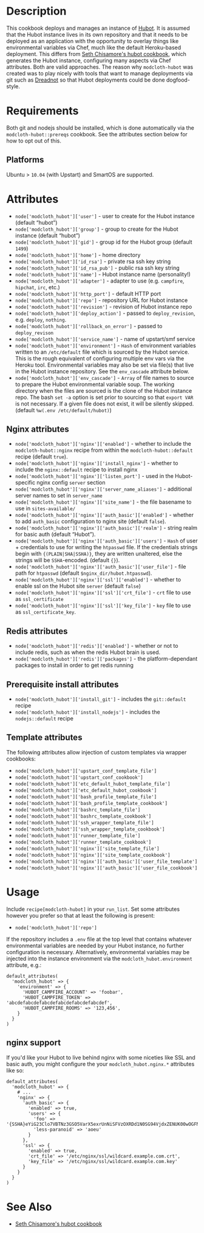 Description
===========

This cookbook deploys and manages an instance of [Hubot](http://hubot.github.com/).  It is assumed that the Hubot
instance lives in its own repository and that it needs to be deployed as an application with the opportunity to overlay
things like environmental variables via Chef, much like the default Heroku-based deployment.  This differs from [Seth
Chisamore's hubot cookbook](https://github.com/schisamo-cookbooks/hubot), which generates the Hubot instance,
configuring many aspects via Chef attributes.  Both are valid approaches.  The reason why `modcloth-hubot` was created
was to play nicely with tools that want to manage deployments via git such as
[Dreadnot](https://github.com/racker/dreadnot) so that Hubot deployments could be done dogfood-style.

Requirements
============

Both git and nodejs should be installed, which is done automatically via the `modcloth-hubot::prereqs` cookbook.  See
the attributes section below for how to opt out of this.

## Platforms

Ubuntu > `10.04` (with Upstart) and SmartOS are supported.

Attributes
==========

- `node['modcloth_hubot']['user']` - user to create for the Hubot instance (default <q>hubot</q>)
- `node['modcloth_hubot']['group']` - group to create for the Hubot instance (default <q>hubot</q>)
- `node['modcloth_hubot']['gid']` - group id for the Hubot group (default `1499`)
- `node['modcloth_hubot']['home']` - home directory
- `node['modcloth_hubot']['id_rsa']` - private rsa ssh key string
- `node['modcloth_hubot']['id_rsa_pub']` - public rsa ssh key string
- `node['modcloth_hubot']['name']` - Hubot instance name (personality!)
- `node['modcloth_hubot']['adapter']` - adapter to use (e.g. `campfire`, `hipchat`, `irc`, etc.)
- `node['modcloth_hubot']['http_port']` - default HTTP port
- `node['modcloth_hubot']['repo']` - repository URL for Hubot instance
- `node['modcloth_hubot']['revision']` - revision of Hubot instance repo
- `node['modcloth_hubot']['deploy_action']` - passed to `deploy_revision`, e.g.  `deploy`, `nothing`.
- `node['modcloth_hubot']['rollback_on_error']` - passed to `deploy_revison`
- `node['modcloth_hubot']['service_name']` - name of upstart/smf service
- `node['modcloth_hubot']['environment']` - `Hash` of environment variables written to an `/etc/default` file which is
  sourced by the Hubot service.  This is the rough equivalent of configuring multiple env vars via the Heroku tool.
Environmental variables may also be set via file(s) that live in the Hubot instance repository.  See the `env_cascade`
attribute below.
- `node['modcloth_hubot']['env_cascade']` - `Array` of file names to source to prepare the Hubot environmental variable
  soup.  The working directory when the files are sourced is the clone of the Hubot instance repo.  The bash `set -a`
option is set prior to sourcing so that `export VAR` is not necessary.  If a given file does not exist, it will be
silently skipped. (default `%w(.env /etc/default/hubot)`)

## Nginx attributes

- `node['modcloth_hubot']['nginx']['enabled']` - whether to include the `modcloth-hubot::nginx` recipe from within the
  `modcloth-hubot::default` recipe (default `true`).
- `node['modcloth_hubot']['nginx']['install_nginx']` - whether to include the `nginx::default` recipe to install nginx
- `node['modcloth_hubot']['nginx']['listen_port']` - used in the Hubot-specific nginx config `server` section
- `node['modcloth_hubot']['nginx']['server_name_aliases']` - additional server names to set in `server_name`
- `node['modcloth_hubot']['nginx']['site_name']` - the file basename to use in `sites-available/`
- `node['modcloth_hubot']['nginx']['auth_basic']['enabled']` - whether to add `auth_basic` configuration to nginx site
  (default `false`).
- `node['modcloth_hubot']['nginx']['auth_basic']['realm']` - string realm for basic auth (default <q>Hubot</q>).
- `node['modcloth_hubot']['nginx']['auth_basic']['users']` - `Hash` of user + credentials to use for writing the
  `htpasswd` file.  If the credentials strings begin with `{(PLAIN|SHA|SSHA)}`, they are written unaltered, else the
strings will be `SSHA`-encoded. (default `{}`).
- `node['modcloth_hubot']['nginx']['auth_basic']['user_file']` - file path for `htpasswd` (default
  `$nginx_dir/hubot.htpasswd`).
- `node['modcloth_hubot']['nginx']['ssl']['enabled']` - whether to enable ssl on the Hubot site `server` (default
  `false`)
- `node['modcloth_hubot']['nginx']['ssl']['crt_file']` - `crt` file to use as `ssl_certificate`
- `node['modcloth_hubot']['nginx']['ssl']['key_file']` - `key` file to use as `ssl_certificate_key`.

## Redis attributes

- `node['modcloth_hubot']['redis']['enabled']` - whether or not to include redis, such as when the redis Hubot brain is
  used.
- `node['modcloth_hubot']['redis']['packages']` - the platform-dependant packages to install in order to get redis
  running

## Prerequisite install attributes

- `node['modcloth_hubot']['install_git']` - includes the `git::default` recipe
- `node['modcloth_hubot']['install_nodejs']` - includes the `nodejs::default` recipe

## Template attributes

The following attributes allow injection of custom templates via wrapper cookbooks:

- `node['modcloth_hubot']['upstart_conf_template_file']`
- `node['modcloth_hubot']['upstart_conf_cookbook']`
- `node['modcloth_hubot']['etc_default_hubot_template_file']`
- `node['modcloth_hubot']['etc_default_hubot_cookbook']`
- `node['modcloth_hubot']['bash_profile_template_file']`
- `node['modcloth_hubot']['bash_profile_template_cookbook']`
- `node['modcloth_hubot']['bashrc_template_file']`
- `node['modcloth_hubot']['bashrc_template_cookbook']`
- `node['modcloth_hubot']['ssh_wrapper_template_file']`
- `node['modcloth_hubot']['ssh_wrapper_template_cookbook']`
- `node['modcloth_hubot']['runner_template_file']`
- `node['modcloth_hubot']['runner_template_cookbook']`
- `node['modcloth_hubot']['nginx']['site_template_file']`
- `node['modcloth_hubot']['nginx']['site_template_cookbook']`
- `node['modcloth_hubot']['nginx']['auth_basic']['user_file_template']`
- `node['modcloth_hubot']['nginx']['auth_basic']['user_file_cookbook']`

Usage
=====

Include `recipe[modcloth-hubot]` in your `run_list`.  Set some attributes however you prefer so that at least the
following is present:

- `node['modcloth_hubot']['repo']`


If the repository includes a `.env` file at the top level that contains whatever environmental variables are needed by
your Hubot instance, no further configuration is necessary.  Alternatively, environmental variables may be injected into
the instance environment via the `modcloth_hubot.environment` attribute, e.g.:

    default_attributes(
      'modcloth_hubot' => {
        'environment' => {
          'HUBOT_CAMPFIRE_ACCOUNT' => 'foobar',
          'HUBOT_CAMPFIRE_TOKEN' => 'abcdefabcdefabcdefabcdefabcdefabcdef',
          'HUBOT_CAMPFIRE_ROOMS' => '123,456',
        }
      }
    )

## nginx support

If you'd like your Hubot to live behind nginx with some niceties like SSL and basic auth, you might configure the
your `modcloth_hubot.nginx.*` attributes like so:

    default_attributes(
      'modcloth_hubot' => {
        # ...
        'nginx' => {
          'auth_basic' => {
            'enabled' => true,
            'users' => {
              'foo' => '{SSHA}eYiG23Clo7VBTNz3GSO5VarX5exrUnNiSFVzOXRDd1N0SG94VjdxZENUK00wOGFNV2J2MA==',
              'less-paranoid' => 'aoeu'
            }
          },
          'ssl' => {
            'enabled' => true,
            'crt_file' => '/etc/nginx/ssl/wildcard.example.com.crt',
            'key_file' => '/etc/nginx/ssl/wildcard.example.com.key'
          }
        }
      }
    )


See Also
========

- [Seth Chisamore's hubot cookbook](https://github.com/schisamo-cookbooks/hubot)
